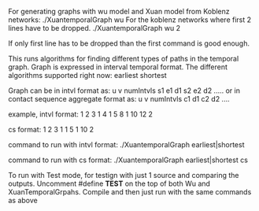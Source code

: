 For generating graphs with wu model and Xuan model from Koblenz networks:
./XuantemporalGraph wu <filename>
For the koblenz networks where first 2 lines have to be dropped.
./XuantemporalGraph wu <filename> 2

If only first line has to be dropped than the first command is good enough.


This runs algorithms for finding different types of paths in the temporal graph.
Graph is expressed in interval temporal format.
The different algorithms supported right now:
earliest
shortest

Graph can be in intvl format as:
u v numIntvls s1 e1 d1 s2 e2 d2 .....
or in contact sequence aggregate format as:
u v numIntvls c1 d1 c2 d2 ....

example, intvl format:
1 2 3 1 4 1 5 8 1 10 12 2

cs format:
1 2 3 1 1 5 1 10 2

command to run with intvl format:
./XuantemporalGraph earliest|shortest <filename>

command to run with cs format:
./XuantemporalGraph earliest|shortest <filename> cs

To run with Test mode, for testign with just 1 source and comparing the outputs.
Uncomment #define __TEST__ on the top of both Wu and XuanTemporalGrpahs.
Compile and then just run with the same commands as above
